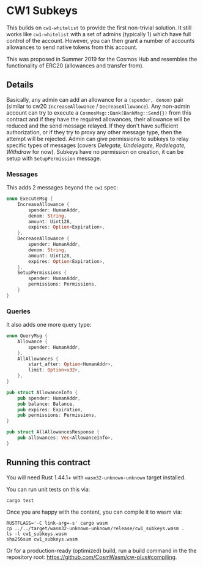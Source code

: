 # CW1 Subkeys

This builds on `cw1-whitelist` to provide the first non-trivial solution.
It still works like `cw1-whitelist` with a set of admins (typically 1)
which have full control of the account. However, you can then grant
a number of accounts allowances to send native tokens from this account.

This was proposed in Summer 2019 for the Cosmos Hub and resembles the
functionality of ERC20 (allowances and transfer from).

## Details

Basically, any admin can add an allowance for a `(spender, denom)` pair
(similar to cw20 `IncreaseAllowance` / `DecreaseAllowance`). Any non-admin
account can try to execute a `CosmosMsg::Bank(BankMsg::Send{})` from this
contract and if they have the required allowances, their allowance will be
reduced and the send message relayed. If they don't have sufficient authorization,
or if they try to proxy any other message type, then the attempt will be rejected.
Admin can give permissions to subkeys to relay specific types of messages
(covers _Delegate, Undelegate, Redelegate, Withdraw_ for now). Subkeys have no permission
on creation, it can be setup with `SetupPermission` message.

### Messages

This adds 2 messages beyond the `cw1` spec:

```rust
enum ExecuteMsg {
    IncreaseAllowance {
        spender: HumanAddr,
        denom: String,
        amount: Uint128,
        expires: Option<Expiration>,
    },
    DecreaseAllowance {
        spender: HumanAddr,
        denom: String,
        amount: Uint128,
        expires: Option<Expiration>,
    },
    SetupPermissions {
        spender: HumanAddr,
        permissions: Permissions,
    }
}
```

### Queries

It also adds one more query type:

```rust
enum QueryMsg {
    Allowance {
        spender: HumanAddr,
    },
    AllAllowances {
        start_after: Option<HumanAddr>,
        limit: Option<u32>,
    },
}

pub struct AllowanceInfo {
    pub spender: HumanAddr,
    pub balance: Balance,
    pub expires: Expiration,
    pub permissions: Permissions,
}

pub struct AllAllowancesResponse {
    pub allowances: Vec<AllowanceInfo>,
}
```

## Running this contract

You will need Rust 1.44.1+ with `wasm32-unknown-unknown` target installed.

You can run unit tests on this via:

`cargo test`

Once you are happy with the content, you can compile it to wasm via:

```
RUSTFLAGS='-C link-arg=-s' cargo wasm
cp ../../target/wasm32-unknown-unknown/release/cw1_subkeys.wasm .
ls -l cw1_subkeys.wasm
sha256sum cw1_subkeys.wasm
```

Or for a production-ready (optimized) build, run a build command in the
the repository root: https://github.com/CosmWasm/cw-plus#compiling.
